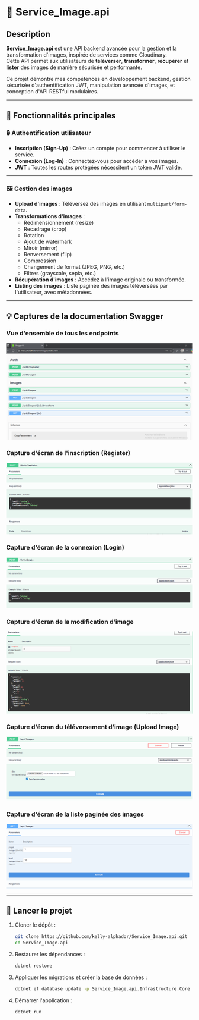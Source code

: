 # 📸 Service_Image.api

## Description

**Service_Image.api** est une API backend avancée pour la gestion et la transformation d'images, inspirée de services comme Cloudinary.  
Cette API permet aux utilisateurs de **téléverser**, **transformer**, **récupérer** et **lister** des images de manière sécurisée et performante.

Ce projet démontre mes compétences en développement backend, gestion sécurisée d'authentification JWT, manipulation avancée d'images, et conception d'API RESTful modulaires.

---

## 🚀 Fonctionnalités principales

### 🔒 Authentification utilisateur

- **Inscription (Sign-Up)** : Créez un compte pour commencer à utiliser le service.
- **Connexion (Log-In)** : Connectez-vous pour accéder à vos images.
- **JWT** : Toutes les routes protégées nécessitent un token JWT valide.

---

### 🖼️ Gestion des images

- **Upload d'images** : Téléversez des images en utilisant `multipart/form-data`.
- **Transformations d'images** :
  - Redimensionnement (resize)
  - Recadrage (crop)
  - Rotation
  - Ajout de watermark
  - Miroir (mirror)
  - Renversement (flip)
  - Compression
  - Changement de format (JPEG, PNG, etc.)
  - Filtres (grayscale, sepia, etc.)
- **Récupération d'images** : Accédez à l'image originale ou transformée.
- **Listing des images** : Liste paginée des images téléversées par l'utilisateur, avec métadonnées.

---
## 💡 Captures de la documentation Swagger

### Vue d'ensemble de tous les endpoints
![Endpoints](./Service_Image.api/Docs/endpoints.png)

### Capture d'écran de l'inscription (Register)
![Register](./Service_Image.api/Docs/register.png)

### Capture d'écran de la connexion (Login)
![Login](./Service_Image.api/Docs/login.png)

### Capture d'écran de la modification d'image
![Modification d'image](./Service_Image.api/Docs/modif.png)

### Capture d'écran du téléversement d'image (Upload Image)
![Upload d'image](./Service_Image.api/Docs/upload%20image.png)

### Capture d'écran de la liste paginée des images
![Liste paginée des images](./Service_Image.api/Docs/get%20image.png)

---
 ## 🚀 Lancer le projet

1. Cloner le dépôt :

   ```bash
   git clone https://github.com/kelly-alphador/Service_Image.api.git
   cd Service_Image.api
2. Restaurer les dépendances :
   ```bash
   dotnet restore
3. Appliquer les migrations et créer la base de données : 
   ```bash
   dotnet ef database update -p Service_Image.api.Infrastructure.Core -s Service_Image.api
4. Démarrer l'application :
   ```bash
   dotnet run
